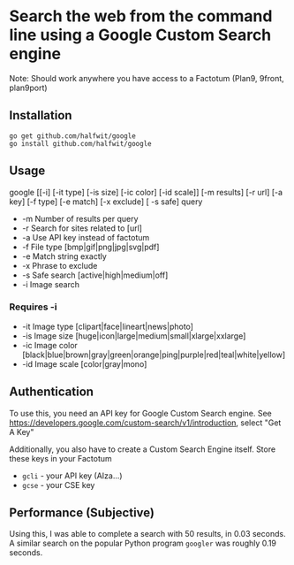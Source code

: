 # Search the web from the command line using a Google Custom Search engine

Note: Should work anywhere you have access to a Factotum (Plan9, 9front, plan9port)

## Installation
```
go get github.com/halfwit/google
go install github.com/halfwit/google
```

## Usage 

google [[-i] [-it type] [-is size] [-ic color] [-id scale]] [-m results] [-r url] [-a key] [-f type] [-e match] [-x exclude] [ -s safe] query
 - -m Number of results per query
 - -r Search for sites related to [url]
 - -a Use API key instead of factotum
 - -f File type [bmp|gif|png|jpg|svg|pdf]
 - -e Match string exactly
 - -x Phrase to exclude
 - -s Safe search [active|high|medium|off]
 - -i Image search
### Requires -i
 - -it Image type [clipart|face|lineart|news|photo]
 - -is Image size [huge|icon|large|medium|small|xlarge|xxlarge]
 - -ic Image color [black|blue|brown|gray|green|orange|ping|purple|red|teal|white|yellow]
 - -id Image scale [color|gray|mono]

## Authentication

To use this, you need an API key for Google Custom Search engine.
See https://developers.google.com/custom-search/v1/introduction, select "Get A Key"

Additionally, you also have to create a Custom Search Engine itself.
Store these keys in your Factotum
 - `gcli` - your API key (AIza...)
 - `gcse` - your CSE key

## Performance (Subjective)

Using this, I was able to complete a search with 50 results, in 0.03 seconds.
A similar search on the popular Python program `googler` was roughly 0.19 seconds.

